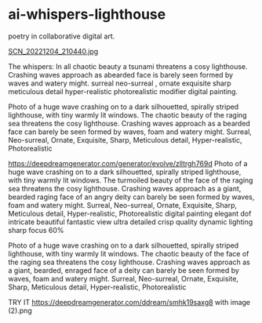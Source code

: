 # ai-whispers-lighthouse
poetry in collaborative digital art.

[SCN_20221204_210440.jpg](SCN_20221204_210440.jpg)

The whispers:
In all chaotic beauty a tsunami threatens a cosy lighthouse.
Crashing waves approach as abearded face is barely seen formed by waves and watery might.
surreal neo-surreal , ornate exquisite sharp meticulous detail hyper-realistic photorealistic
modifier digital painting.

Photo of a huge wave crashing on to a dark silhouetted, spirally striped lighthouse, with tiny warmly lit windows. The chaotic beauty of the raging sea threatens the cosy lighthouse.
Crashing waves approach as a bearded face can barely be seen formed by waves, foam and watery might.
Surreal, Neo-surreal, Ornate, Exquisite, Sharp, Meticulous detail, Hyper-realistic, Photorealistic


https://deepdreamgenerator.com/generator/evolve/zlltrgh769d
Photo of a huge wave crashing on to a dark silhouetted, spirally striped lighthouse, with tiny warmly lit windows. 
The turmoiled beauty of the face of the raging sea threatens the cosy lighthouse.
Crashing waves approach as a giant, bearded raging face of an angry deity can barely be seen formed by waves, foam and watery might.
Surreal, Neo-surreal, Ornate, Exquisite, Sharp, Meticulous detail, Hyper-realistic, Photorealistic
digital painting elegant dof intricate beautiful fantastic view ultra detailed crisp quality dynamic lighting sharp focus
60%

Photo of a huge wave crashing on to a dark silhouetted, spirally striped lighthouse, with tiny warmly lit windows. 
The chaotic beauty of the face of the raging sea threatens the cosy lighthouse.
Crashing waves approach as a giant, bearded, enraged face of a deity can barely be seen formed by waves, foam and watery might.
Surreal, Neo-surreal, Ornate, Exquisite, Sharp, Meticulous detail, Hyper-realistic, Photorealistic



TRY IT
https://deepdreamgenerator.com/ddream/smhk19saxg8
with
image (2).png

